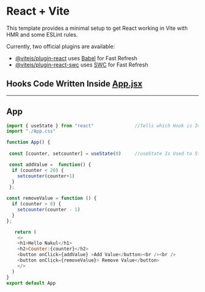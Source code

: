 # React + Vite

This template provides a minimal setup to get React working in Vite with HMR and some ESLint rules.

Currently, two official plugins are available:

- [@vitejs/plugin-react](https://github.com/vitejs/vite-plugin-react/blob/main/packages/plugin-react/README.md) uses [Babel](https://babeljs.io/) for Fast Refresh
- [@vitejs/plugin-react-swc](https://github.com/vitejs/vite-plugin-react-swc) uses [SWC](https://swc.rs/) for Fast Refresh

## Hooks Code Written Inside [App.jsx](#App)

---
## App

```javascript
import { useState } from "react"               //Tells which Hook is Imported to be utilized. Example useEffect can be imported etc..
import "./App.css"

function App() {
  
 const [counter, setcounter] = useState(0)     //useState Is Used to Store and Update in a component on UI as well.

 const addValue =  function() {
  if (counter < 20) {
    setcounter(counter+1)
  }
 };

const removeValue = function () {
  if (counter > 0) {
    setcounter(counter - 1)
  }
};

   return (
    <>
    <h1>Hello Nakul</h1>
    <h2>Counter:{counter}</h2>
    <button onClick={addValue} >Add Value</button><br /><br />
    <button onClick={removeValue}> Remove Value</button>
    </>
  )
}
export default App
```
